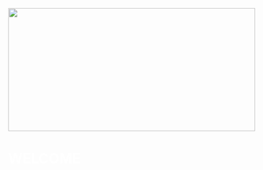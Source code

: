 


<img src="https://user-images.githubusercontent.com/113699308/197036079-83a0992d-a262-43ab-a706-c92b1143b6de.png" width="500" height="250">

 # **<font color="white">WELCOME</font>**
